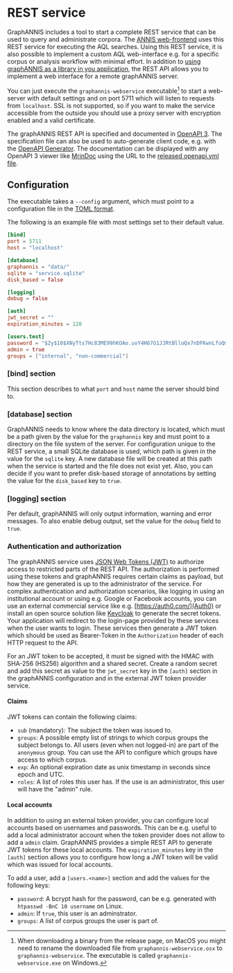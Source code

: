 # REST service

GraphANNIS includes a tool to start a complete REST service that can be used to query and administrate corpora.
The [ANNIS web-frontend](https://github.com/korpling/ANNIS) uses this REST service for executing the AQL searches.
Using this REST service, it is also possible to implement a custom AQL web-interface e.g. for a specific corpus or analysis workflow with minimal effort.
In addition to [using graphANNIS as a library in you application](./embed.md), the REST API allows you to implement a web interface for a remote graphANNIS server.

You can just execute the `graphannis-webservice` executable[^rename] to start a web-server with default settings and on port 5711 which will listen to requests from `localhost`.
SSL is not supported, so if you want to make the service accessible from the outside you should use a proxy server with encryption enabled and a valid certificate.

The graphANNIS REST API is specified and documented in [OpenAPI 3](https://swagger.io/docs/specification/about/).
The specification file can also be used to auto-generate client code, e.g. with the [OpenAPI Generator](https://github.com/OpenAPITools/openapi-generator#overview).
The documentation can be displayed with any OpenAPI 3 viewer like [MrinDoc](https://mrin9.github.io/OpenAPI-Viewer/#/load/https%3A%2F%2Fraw.githubusercontent.com%2Fkorpling%2FgraphANNIS%2Fmaster%2Fwebservice%2Fsrc%2Fopenapi.yml) using the URL to the [released openapi.yml file](https://raw.githubusercontent.com/korpling/graphANNIS/master/webservice/src/openapi.yml).

## Configuration

The executable takes a `--config` argument, which must point to a configuration file in the [TOML format](https://toml.io).

The following is an example file with most settings set to their default value.

```toml
[bind]
port = 5711
host = "localhost"

[database]
graphannis = "data/"
sqlite = "service.sqlite"
disk_based = false

[logging]
debug = false

[auth]
jwt_secret = ""
expiration_minutes = 120

[users.test]
password = "$2y$10$XNyTts7Hc83ME99hKOAo.uvY4H67G1JJRtBlloQx7nDFKwnLfoQmS"
admin = true
groups = ["internal", "non-commercial"]
```

### [bind] section

This section describes to what `port` and `host` name the server should bind to.

### [database] section

GraphANNIS needs to know where the data directory is located, which must be a path given by the value for the `graphannis` key and must point to a directory on the file system of the server.
For configuration unique to the REST service, a small SQLite database is used, which path is given in the value for the `sqlite` key.
A new database file will be created at this path when the service is started and the file does not exist yet.
Also, you can decide if you want to prefer disk-based storage of annotations by setting the value for the `disk_based` key to `true`.

### [logging] section

Per default, graphANNIS will only output information, warning and error messages.
To also enable debug output, set the value for the `debug` field to `true`.

### Authentication and authorization

The graphANNIS service uses [JSON Web Tokens (JWT)](https://jwt.io/) to authorize access to restricted parts of the REST API.
The authorization is performed using these tokens and graphANNIS requires certain claims as payload, but how they are generated is up to the administrator of the service.
For complex authentication and authorization scenarios, like logging in using an institutional account or using e.g. Google or Facebook accounts, you can use an external commercial service like e.g. [https://auth0.com/](Auth0) or install an open source solution like [Keycloak](https://www.keycloak.org/) to generate the secret tokens.
Your application will redirect to the login-page provided by these services when the user wants to login.
These services then generate a JWT token which should be used as Bearer-Token in the `Authorization` header of each HTTP request to the API.

For an JWT token to be accepted, it must be signed with the HMAC with SHA-256 (HS256) algorithm and a shared secret.
Create a random secret and add this secret as value to the `jwt_secret` key in the `[auth]` section in the graphANNIS configuration and in the external JWT token provider service.

#### Claims

JWT tokens can contain the following claims:

- `sub` (mandatory): The subject the token was issued to.
- `groups`: A possible empty list of strings to which corpus groups the subject belongs to. All users (even when not logged-in) are part of the `anonymous` group. You can use the API to configure which groups have access to which corpus.
- `exp`: An optional expiration date as unix timestamp in seconds since epoch and UTC.
- `roles`: A list of roles this user has. If the use is an administrator, this user will have the "admin" rule.

#### Local accounts

In addition to using an external token provider, you can configure local accounts based on usernames and passwords.
This can be e.g. useful to add a local administrator account when the token provider does not allow to add a `admin` claim.
GraphANNIS provides a simple REST API to generate JWT tokens for these local accounts.
The `expiration_minutes` key in the `[auth]` section allows you to configure how long a JWT token will be valid which was issued for local accounts.

To add a user, add a `[users.<name>]` section and add the values for the following keys:

- `password`: A bcrypt hash for the password, can be e.g. generated with `htpasswd -BnC 10 username` on Linux.
- `admin`: If `true`, this user is an adminstrator.
- `groups`: A list of corpus groups the user is part of.

[^rename]: When downloading a binary from the release page, on MacOS you might need to rename the downloaded file from `graphannis-webservice.osx` to `graphannis-webservice`. The executable is called `graphannis-webservice.exe` on Windows.
